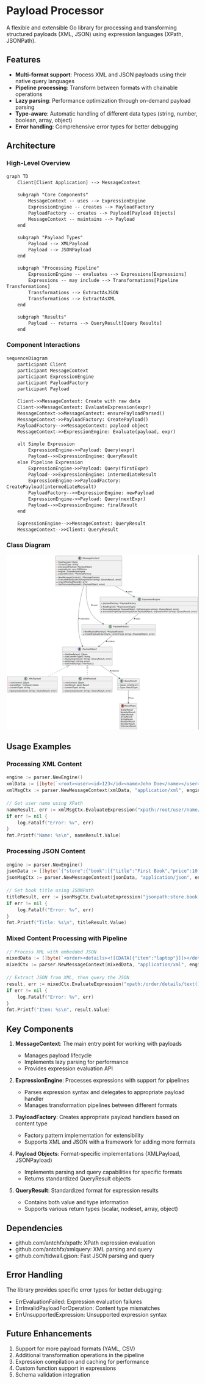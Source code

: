 # Payload Processor

A flexible and extensible Go library for processing and transforming structured payloads (XML, JSON) using expression languages (XPath, JSONPath).

## Features

- **Multi-format support**: Process XML and JSON payloads using their native query languages
- **Pipeline processing**: Transform between formats with chainable operations
- **Lazy parsing**: Performance optimization through on-demand payload parsing
- **Type-aware**: Automatic handling of different data types (string, number, boolean, array, object)
- **Error handling**: Comprehensive error types for better debugging

## Architecture

### High-Level Overview

```mermaid
graph TD
    Client[Client Application] --> MessageContext
    
    subgraph "Core Components"
        MessageContext -- uses --> ExpressionEngine
        ExpressionEngine -- creates --> PayloadFactory
        PayloadFactory -- creates --> Payload[Payload Objects]
        MessageContext -- maintains --> Payload
    end
    
    subgraph "Payload Types"
        Payload --> XMLPayload
        Payload --> JSONPayload
    end
    
    subgraph "Processing Pipeline"
        ExpressionEngine -- evaluates --> Expressions[Expressions]
        Expressions -- may include --> Transformations[Pipeline Transformations]
        Transformations --> ExtractAsJSON
        Transformations --> ExtractAsXML
    end
    
    subgraph "Results"
        Payload -- returns --> QueryResult[Query Results]
    end
```

### Component Interactions

```mermaid
sequenceDiagram
    participant Client
    participant MessageContext
    participant ExpressionEngine
    participant PayloadFactory
    participant Payload
    
    Client->>MessageContext: Create with raw data
    Client->>MessageContext: EvaluateExpression(expr)
    MessageContext->>MessageContext: ensurePayloadParsed()
    MessageContext->>PayloadFactory: CreatePayload()
    PayloadFactory-->>MessageContext: payload object
    MessageContext->>ExpressionEngine: Evaluate(payload, expr)
    
    alt Simple Expression
        ExpressionEngine->>Payload: Query(expr)
        Payload-->>ExpressionEngine: QueryResult
    else Pipeline Expression
        ExpressionEngine->>Payload: Query(firstExpr)
        Payload-->>ExpressionEngine: intermediateResult
        ExpressionEngine->>PayloadFactory: CreatePayload(intermediateResult)
        PayloadFactory-->>ExpressionEngine: newPayload
        ExpressionEngine->>Payload: Query(nextExpr)
        Payload-->>ExpressionEngine: finalResult
    end
    
    ExpressionEngine-->>MessageContext: QueryResult
    MessageContext-->>Client: QueryResult
```

### Class Diagram

![Class Diagram](assets/images/class_diagram.png)


## Usage Examples

### Processing XML Content

```go
engine := parser.NewEngine()
xmlData := []byte(`<root><user><id>123</id><name>John Doe</name></user></root>`)
xmlMsgCtx := parser.NewMessageContext(xmlData, "application/xml", engine)

// Get user name using XPath
nameResult, err := xmlMsgCtx.EvaluateExpression("xpath:/root/user/name/text()")
if err != nil {
    log.Fatalf("Error: %v", err)
}
fmt.Printf("Name: %s\n", nameResult.Value)
```

### Processing JSON Content

```go
engine := parser.NewEngine()
jsonData := []byte(`{"store":{"book":[{"title":"First Book","price":10.99}]}}`)
jsonMsgCtx := parser.NewMessageContext(jsonData, "application/json", engine)

// Get book title using JSONPath
titleResult, err := jsonMsgCtx.EvaluateExpression("jsonpath:store.book.0.title")
if err != nil {
    log.Fatalf("Error: %v", err)
}
fmt.Printf("Title: %s\n", titleResult.Value)
```

### Mixed Content Processing with Pipeline

```go
// Process XML with embedded JSON
mixedData := []byte(`<order><details><![CDATA[{"item":"laptop"}]]></details></order>`)
mixedCtx := parser.NewMessageContext(mixedData, "application/xml", engine)

// Extract JSON from XML, then query the JSON
result, err := mixedCtx.EvaluateExpression("xpath:/order/details/text() | extractAsJSON | jsonpath:item")
if err != nil {
    log.Fatalf("Error: %v", err)
}
fmt.Printf("Item: %s\n", result.Value)
```

## Key Components

1. **MessageContext**: The main entry point for working with payloads
   - Manages payload lifecycle
   - Implements lazy parsing for performance
   - Provides expression evaluation API

2. **ExpressionEngine**: Processes expressions with support for pipelines
   - Parses expression syntax and delegates to appropriate payload handler
   - Manages transformation pipelines between different formats

3. **PayloadFactory**: Creates appropriate payload handlers based on content type
   - Factory pattern implementation for extensibility
   - Supports XML and JSON with a framework for adding more formats

4. **Payload Objects**: Format-specific implementations (XMLPayload, JSONPayload)
   - Implements parsing and query capabilities for specific formats
   - Returns standardized QueryResult objects

5. **QueryResult**: Standardized format for expression results
   - Contains both value and type information
   - Supports various return types (scalar, nodeset, array, object)

## Dependencies

- github.com/antchfx/xpath: XPath expression evaluation
- github.com/antchfx/xmlquery: XML parsing and query
- github.com/tidwall.gjson: Fast JSON parsing and query

## Error Handling

The library provides specific error types for better debugging:
- ErrEvaluationFailed: Expression evaluation failures
- ErrInvalidPayloadForOperation: Content type mismatches
- ErrUnsupportedExpression: Unsupported expression syntax

## Future Enhancements

1. Support for more payload formats (YAML, CSV)
2. Additional transformation operations in the pipeline
3. Expression compilation and caching for performance
4. Custom function support in expressions
5. Schema validation integration